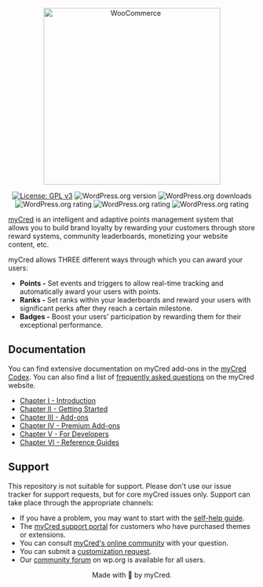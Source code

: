 <p align="center"><a href="https://mycred.me"><img src="https://mycred.me/wp-content/uploads/2022/03/mycred-wordpress-loyality-system.svg" width="360" alt="WooCommerce"></a></p>

<p align="center">
<a href="https://www.gnu.org/licenses/gpl-3.0"><img src="https://img.shields.io/badge/License-GPLv3-blue.svg" alt="License: GPL v3"></a> 
<img src="https://img.shields.io/wordpress/plugin/v/mycred" alt="WordPress.org version">
<img src="https://img.shields.io/wordpress/plugin/dt/mycred" alt="WordPress.org downloads">
<img src="https://img.shields.io/wordpress/plugin/rating/mycred" alt="WordPress.org rating">
<img src="https://img.shields.io/wordpress/plugin/tested/mycred" alt="WordPress.org rating">
<img src="https://img.shields.io/wordpress/plugin/last-updated/mycred" alt="WordPress.org rating">
</p>

<a href="https://mycred.me">myCred</a> is an intelligent and adaptive points management system that allows you to build brand loyalty by rewarding your customers through store reward systems, community leaderboards, monetizing your website content, etc.

myCred allows THREE different ways through which you can award your users:

* **Points -** Set events and triggers to allow real-time tracking and automatically award your users with points. 
* **Ranks -** Set ranks within your leaderboards and reward your users with significant perks after they reach a certain milestone.
* **Badges -** Boost your users' participation by rewarding them for their exceptional performance.

## Documentation
You can find extensive documentation on myCred add-ons in the <a href="http://codex.mycred.me/">myCred Codex</a>. You can also find a list of <a href="https://mycred.me/about/faq/">frequently asked questions</a> on the myCred website.

* <a href="http://codex.mycred.me/chapter-i">Chapter I - Introduction</a>
* <a href="http://codex.mycred.me/chapter-ii">Chapter II - Getting Started</a>
* <a href="http://codex.mycred.me/chapter-iii">Chapter III - Add-ons</a>
* <a href="http://codex.mycred.me/chapter-iv">Chapter IV - Premium Add-ons</a>
* <a href="http://codex.mycred.me/chapter-v">Chapter V - For Developers</a> 
* <a href="http://codex.mycred.me/chapter-vi">Chapter VI - Reference Guides</a> 

## Support
This repository is not suitable for support. Please don't use our issue tracker for support requests, but for core myCred issues only. Support can take place through the appropriate channels:

* If you have a problem, you may want to start with the <a href="http://codex.mycred.me/">self-help guide</a>.
* The <a href="https://mycred.me/support/">myCred support portal</a> for customers who have purchased themes or extensions.
* You can consult <a href="https://mycred.me/support/forums/">myCred's online community</a> with your question.
* You can submit a <a href="https://mycred.me/customize/request-quote/">customization request</a>.
* Our <a href="https://wordpress.org/support/plugin/mycred/">community forum</a> on wp.org is available for all users.

<p align="center">Made with 💜 by myCred.</p>
